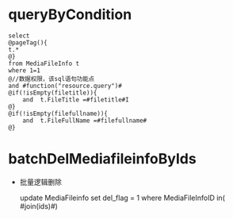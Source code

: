 
queryByCondition
===


    select 
    @pageTag(){
    t.*
    @}
    from MediaFileInfo t
    where 1=1 
    @//数据权限，该sql语句功能点  
    and #function("resource.query")#
    @if(!isEmpty(filetitle)){
        and  t.FileTitle =#filetitle#I
    @}
    @if(!isEmpty(filefullname)){
        and  t.FileFullName =#filefullname#
    @}
    
    
    

batchDelMediafileinfoByIds
===

* 批量逻辑删除

    update MediaFileinfo set del_flag = 1 where MediaFileInfoID  in( #join(ids)#)
    

